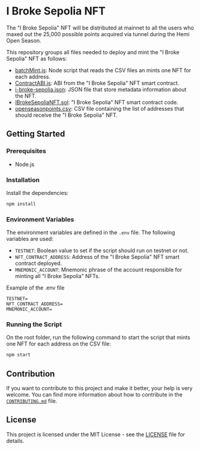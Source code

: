# I Broke Sepolia NFT

The "I Broke Sepolia" NFT will be distributed at mainnet to all the users who maxed out the 25,000 possible points acquired via tunnel during the Hemi Open Season.

This repository groups all files needed to deploy and mint the "I Broke Sepolia" NFT as follows:
- [batchMint.js](./batchMint.js): Node script that reads the CSV files an mints one NFT for each address.
- [ContractABI.js](./ContractABI.js): ABI from the "I Broke Sepolia" NFT smart contract.
- [i-broke-sepolia.json](./i-broke-sepolia.json): JSON file that store metadata information about the NFT.
- [IBrokeSepoliaNFT.sol](./IBrokeSepoliaNFT.sol): "I Broke Sepolia" NFT smart contract code.
- [openseasonpoints.csv](./openseasonpoints.csv): CSV file containing the list of addresses that should receive the "I Broke Sepolia" NFT.

## Getting Started

### Prerequisites

- Node.js

### Installation

Install the dependencies:

```bash
npm install
```

### Environment Variables

The environment variables are defined in the `.env` file. The following variables are used:

- `TESTNET`: Boolean value to set if the script should run on testnet or not.
- `NFT_CONTRACT_ADDRESS`: Address of the "I Broke Sepolia" NFT smart contract deployed.
- `MNEMONIC_ACCOUNT`: Mnemonic phrase of the account responsible for minting all "I Broke Sepolia" NFTs.

Example of the .env file

```env
TESTNET=
NFT_CONTRACT_ADDRESS=
MNEMONIC_ACCOUNT=
```

### Running the Script

On the root folder, run the following command to start the script that mints one NFT for each address on the CSV file:

```bash
npm start
```

## Contribution

If you want to contribute to this project and make it better, your help is very welcome.
You can find more information about how to contribute in the [`CONTRIBUTING.md`](https://github.com/hemilabs/.github/blob/main/CONTRIBUTING.md) file.

## License

This project is licensed under the MIT License - see the [LICENSE](./LICENSE) file for details.
